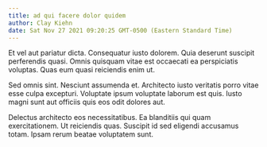 ```yaml
---
title: ad qui facere dolor quidem
author: Clay Kiehn
date: Sat Nov 27 2021 09:20:25 GMT-0500 (Eastern Standard Time)
---
```

Et vel aut pariatur dicta. Consequatur iusto dolorem. Quia deserunt suscipit perferendis quasi. Omnis quisquam vitae est occaecati ea perspiciatis voluptas. Quas eum quasi reiciendis enim ut.

 Sed omnis sint. Nesciunt assumenda et. Architecto iusto veritatis porro vitae esse culpa excepturi. Voluptate ipsum voluptate laborum est quis. Iusto magni sunt aut officiis quis eos odit dolores aut.

 Delectus architecto eos necessitatibus. Ea blanditiis qui quam exercitationem. Ut reiciendis quas. Suscipit id sed eligendi accusamus totam. Ipsam rerum beatae voluptatem sunt.